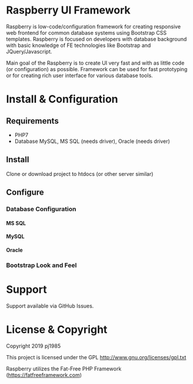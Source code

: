 # Raspberry UI Framework

Raspberry is low-code/configuration framework for creating responsive web frontend for common database systems using Bootstrap CSS templates. Raspberry is focused on developers with database background with basic knowledge of FE technologies like Bootstrap and JQuery/Javascript. 

Main goal of the Raspberry is to create UI very fast and with as little code (or configuration) as possible. Framework can be used for fast prototyping or for creating rich user interface for various database tools.

# Install & Configuration
## Requirements
- PHP7
- Database MySQL, MS SQL (needs driver), Oracle (needs driver)

## Install
Clone or download project to htdocs (or other server similar)

## Configure
### Database Configuration
#### MS SQL
#### MySQL
#### Oracle
### Bootstrap Look and Feel

# Support
Support available via GitHub Issues. 

# License & Copyright
Copyright 2019 pj1985

This project is licensed under the GPL http://www.gnu.org/licenses/gpl.txt

Raspberry utilizes the Fat-Free PHP Framework (https://fatfreeframework.com)
